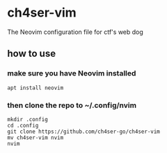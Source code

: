 # ch4ser-vim
The Neovim configuration file for ctf's web dog

## how to use

### make sure you have Neovim installed
```
apt install neovim
```

### then clone the repo to ~/.config/nvim
```
mkdir .config
cd .config
git clone https://github.com/ch4ser-go/ch4ser-vim
mv ch4ser-vim nvim
nvim
```
